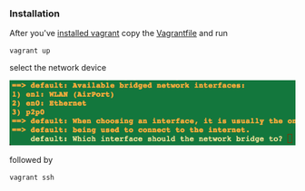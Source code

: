 ### Installation

After you've [installed vagrant](http://www.vagrantup.com/downloads) copy the [Vagrantfile](Vagrantfile) and run
```
vagrant up
```
select the network device

<img src="../img/selectnetworkdevice.png">


followed by
```
vagrant ssh
```
